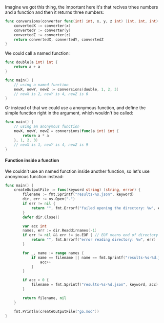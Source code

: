 Imagine we got this thing, the important here it's that recives trhee numbers and a function and then it returns three numbers:
```go
func conversions(converter func(int) int, x, y, z int) (int, int, int) {
	convertedX := converter(x)
	convertedY := converter(y)
	convertedZ := converter(z)
	return convertedX, convertedY, convertedZ
}
```

We could call a named function:
```go
func double(a int) int {
    return a + a
}

func main() {
    // using a named function
	newX, newY, newZ := conversions(double, 1, 2, 3)
	// newX is 2, newY is 4, newZ is 6
}
```
Or instead of that we could use a anonymous function, and define the simple function right in the argument, which wouldn't be called:
```go
func main() {
    // using an anonymous function
	newX, newY, newZ = conversions(func(a int) int {
	    return a * a
	}, 1, 2, 3)
	// newX is 1, newY is 4, newZ is 9
}
```


#### Function inside a function
We couldn't use an named function inside another function, so let's use anonymous function instead:
```go
func main() {
	createOutputFile := func(keyword string) (string, error) {
		filename := fmt.Sprintf("results-%s.json", keyword)
		dir, err := os.Open(".")
		if err != nil {
			return "", fmt.Errorf("failed opening the directory: %w", err)
		}
		defer dir.Close()

		var acc int
		names, err := dir.Readdirnames(-1)
		if err != nil && err != io.EOF { // EOF means end of directory
			return "", fmt.Errorf("error reading directory: %w", err)
		}

		for _, name := range names {
			if name == filename || name == fmt.Sprintf("results-%s-%d.json", keyword, acc) {
				acc++
			}
		}

		if acc > 0 {
			filename = fmt.Sprintf("results-%s-%d.json", keyword, acc)
		}

		return filename, nil
	}

	fmt.Println(createOutputFile("go.mod"))
}
```
